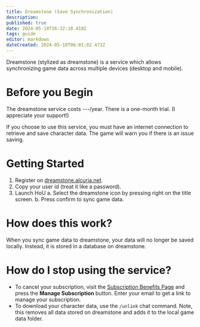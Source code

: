 ```yaml
---
title: Dreamstone (Save Synchronization)
description: 
published: true
date: 2024-05-18T16:32:18.418Z
tags: guide
editor: markdown
dateCreated: 2024-05-18T06:01:02.472Z
---
```


Dreamstone (stylized as dreamstone) is a service which allows synchronizing game data across multiple devices (desktop and mobile).

# Before you Begin
The dreamstone service costs ---/year. There is a one-month trial. (I appreciate your support!) 

If you choose to use this service, you must have an internet connection to retrieve and save character data. The game will warn you if there is an issue saving.

# Getting Started
1. Register on [dreamstone.alcuria.net](https://dreamstone.alcuria.net/).
2. Copy your user id (treat it like a password).
3. Launch HoU
	a. Select the dreamstone icon by pressing right on the title screen.
  b. Press confirm to sync game data.
  
# How does this work?
When you sync game data to dreamstone, your data will no longer be saved locally. Instead, it is stored in a database on dreamstone.

# How do I stop using the service?
* To cancel your subscription, visit the [Subscription Benefits Page](https://dreamstone.alcuria.net/subscriptions/complete) and press the **Manage Subscription** button. Enter your email to get a link to manage your subscription.
* To download your character data, use the `/unlink` chat command. Note, this removes all data stored on dreamstone and adds it to the local game data folder.